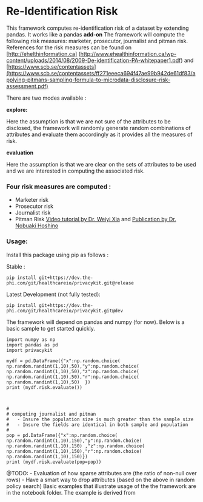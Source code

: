 # Re-Identification Risk

This framework computes re-identification risk of a dataset by extending pandas. It works like a pandas **add-on** 
The framework will compute the following risk measures: marketer, prosecutor, journalist and pitman risk. References for the risk measures can be found on [http://ehelthinformation.ca] (http://www.ehealthinformation.ca/wp-content/uploads/2014/08/2009-De-identification-PA-whitepaper1.pdf) and [https://www.scb.se/contentassets](https://www.scb.se/contentassets/ff271eeeca694f47ae99b942de61df83/applying-pitmans-sampling-formula-to-microdata-disclosure-risk-assessment.pdf)



There are two modes available :
    
**explore:**

Here the assumption is that we are not sure of the attributes to be disclosed, the framework will randomly generate random combinations of attributes and evaluate them accordingly as it provides all the measures of risk. 

**evaluation**

Here the assumption is that we are clear on the sets of attributes to be used and we are interested in computing the associated risk.


### Four risk measures are computed :

- Marketer risk
- Prosecutor risk
- Journalist risk
- Pitman Risk [Video tutorial,by Dr. Weiyi Xia](https://www.loom.com/share/173e109ecac64d37a54f09b103bc6681) and [Publication by Dr. Nobuaki Hoshino](https://www.scb.se/contentassets/ff271eeeca694f47ae99b942de61df83/applying-pitmans-sampling-formula-to-microdata-disclosure-risk-assessment.pdf)

### Usage:

Install this package using pip as follows :

Stable :
    
    pip install git+https://dev.the-phi.com/git/healthcareio/privacykit.git@release
    
    
Latest Development (not fully tested):
    
    pip install git+https://dev.the-phi.com/git/healthcareio/privacykit.git@dev
    
The framework will depend on pandas and numpy (for now). Below is a basic sample to get started quickly.


    import numpy as np
    import pandas as pd
    import privacykit

    mydf = pd.DataFrame({"x":np.random.choice( np.random.randint(1,10),50),"y":np.random.choice( np.random.randint(1,10),50),"z":np.random.choice( np.random.randint(1,10),50),"r":np.random.choice( np.random.randint(1,10),50)  })
    print (mydf.risk.evaluate())



    #
    # computing journalist and pitman
    #   - Insure the population size is much greater than the sample size 
    #   - Insure the fields are identical in both sample and population
    #
    pop = pd.DataFrame({"x":np.random.choice( np.random.randint(1,10),150),"y":np.random.choice( np.random.randint(1,10),150) ,"z":np.random.choice( np.random.randint(1,10),150),"r":np.random.choice( np.random.randint(1,10),150)})
    print (mydf.risk.evaluate(pop=pop))


@TODO:
    - Evaluation of how sparse attributes are (the ratio of non-null over rows)
    - Have a smart way to drop attributes (based on the above in random policy search)
Basic examples that illustrate usage of the the framework are in the notebook folder. The example is derived from 

	
